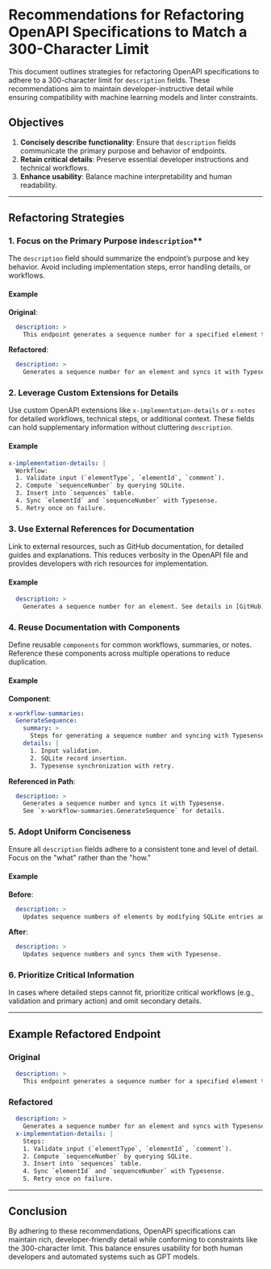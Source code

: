 # Recommendations for Refactoring OpenAPI Specifications to Match a 300-Character Limit

This document outlines strategies for refactoring OpenAPI specifications to adhere to a 300-character limit for `description` fields. These recommendations aim to maintain developer-instructive detail while ensuring compatibility with machine learning models and linter constraints.

## Objectives

1. **Concisely describe functionality**: Ensure that `description` fields communicate the primary purpose and behavior of endpoints.
2. **Retain critical details**: Preserve essential developer instructions and technical workflows.
3. **Enhance usability**: Balance machine interpretability and human readability.

---

## Refactoring Strategies

### 1. **Focus on the Primary Purpose in**`description`**

The `description` field should summarize the endpoint’s purpose and key behavior. Avoid including implementation steps, error handling details, or workflows.

#### Example

**Original**:

```yaml
  description: >
    This endpoint generates a sequence number for a specified element type by querying SQLite, inserting a record, and synchronizing it with Typesense.
```

**Refactored**:

```yaml
  description: >
    Generates a sequence number for an element and syncs it with Typesense.
```

### 2. **Leverage Custom Extensions for Details**

Use custom OpenAPI extensions like `x-implementation-details` or `x-notes` for detailed workflows, technical steps, or additional context. These fields can hold supplementary information without cluttering `description`.

#### Example

```yaml
x-implementation-details: |
  Workflow:
  1. Validate input (`elementType`, `elementId`, `comment`).
  2. Compute `sequenceNumber` by querying SQLite.
  3. Insert into `sequences` table.
  4. Sync `elementId` and `sequenceNumber` with Typesense.
  5. Retry once on failure.
```

### 3. **Use External References for Documentation**

Link to external resources, such as GitHub documentation, for detailed guides and explanations. This reduces verbosity in the OpenAPI file and provides developers with rich resources for implementation.

#### Example

```yaml
  description: >
    Generates a sequence number for an element. See details in [GitHub](https://github.com/Contexter/Central-Sequence-Service).
```

### 4. **Reuse Documentation with Components**

Define reusable `components` for common workflows, summaries, or notes. Reference these components across multiple operations to reduce duplication.

#### Example

**Component**:

```yaml
x-workflow-summaries:
  GenerateSequence:
    summary: >
      Steps for generating a sequence number and syncing with Typesense.
    details: |
      1. Input validation.
      2. SQLite record insertion.
      3. Typesense synchronization with retry.
```

**Referenced in Path**:

```yaml
  description: >
    Generates a sequence number and syncs it with Typesense.
    See `x-workflow-summaries.GenerateSequence` for details.
```

### 5. **Adopt Uniform Conciseness**

Ensure all `description` fields adhere to a consistent tone and level of detail. Focus on the "what" rather than the "how."

#### Example

**Before**:

```yaml
  description: >
    Updates sequence numbers of elements by modifying SQLite entries and synchronizing updates with Typesense. Includes a retry mechanism on failure.
```

**After**:

```yaml
  description: >
    Updates sequence numbers and syncs them with Typesense.
```

### 6. **Prioritize Critical Information**

In cases where detailed steps cannot fit, prioritize critical workflows (e.g., validation and primary action) and omit secondary details.

---

## Example Refactored Endpoint

### Original

```yaml
  description: >
    This endpoint generates a sequence number for a specified element type by querying SQLite, inserting a record, and synchronizing it with Typesense. Includes error handling and retries.
```

### Refactored

```yaml
  description: >
    Generates a sequence number for an element and syncs with Typesense.
  x-implementation-details: |
    Steps:
    1. Validate input (`elementType`, `elementId`, `comment`).
    2. Compute `sequenceNumber` by querying SQLite.
    3. Insert into `sequences` table.
    4. Sync `elementId` and `sequenceNumber` with Typesense.
    5. Retry once on failure.
```

---

## Conclusion

By adhering to these recommendations, OpenAPI specifications can maintain rich, developer-friendly detail while conforming to constraints like the 300-character limit. This balance ensures usability for both human developers and automated systems such as GPT models.

